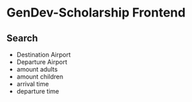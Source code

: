 # GenDev-Scholarship Frontend

## Search

- Destination Airport
- Departure Airport
- amount adults
- amount children
- arrival time
- departure time